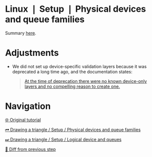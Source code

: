 # Linux ❘ Setup ❘ Physical devices and queue families

Summary [here](https://github.com/Pacheco95/khronos-vulkan-tutorial-cpp/tree/linux-summary).

# Adjustments

- We did not set up device-specific validation layers because it was deprecated a long time ago, and the documentation
  states:
  > [At the time of deprecation there were no known device-only layers and no compelling reason to create one.](
  > https://registry.khronos.org/vulkan/specs/1.3-extensions/html/chap46.html#extendingvulkan-layers-devicelayerdeprecation)

# Navigation

[🌐 Original tutorial](
https://docs.vulkan.org/tutorial/latest/03_Drawing_a_triangle/00_Setup/04_Logical_device_and_queues.html)

[⏮ Drawing a triangle / Setup / Physical devices and queue families](
https://github.com/Pacheco95/khronos-vulkan-tutorial-cpp/tree/linux/02-drawing-triangle/01-setup/04-physical-devices-and-queue-families)

[⏭ Drawing a triangle / Setup / Logical device and queues](
https://github.com/Pacheco95/khronos-vulkan-tutorial-cpp/tree/linux/02-drawing-triangle/01-setup/06-logical-device-and-queues)

[🔄 Diff from previous step](
https://github.com/Pacheco95/khronos-vulkan-tutorial-cpp/compare/linux/02-drawing-triangle/01-setup/04-physical-devices-and-queue-families...linux/02-drawing-triangle/01-setup/05-logical-device-and-queues)
